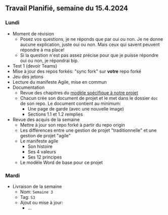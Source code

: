 ## Travail Planifié, semaine du 15.4.2024

### Lundi 

- Moment de révision
  - Posez vos questions, je ne réponds que par oui ou non. Je ne donne aucune explication, juste oui ou non. Mais ceux qui savent peuvent répondre à ma place!
  - Si la question n'est pas assez précise pour que je puisse répondre oui ou non, je répondrai bip.
- Test 1 (devoir Teams)
- Mise à jour des repos forkés: "sync fork" sur **votre** repo forké
- Jeu des jetons
- Lecture du manifeste Agile, mise en commun
- Documentation
  - Revue des chapitres du [modèle spécifique à notre projet](../Matériel/m-proj-rapport%20building.dotx)
  - Chacun crée son document de projet et le met dans le dossier `doc` de son repo. Le document contient au minimum:
    - Une page de garde (avec une nouvelle image)
    - Sections 1.1 et 1.2 remplies
- Revue des acquis de la semaine
  - Mettre à jour son repo forké à partir du repo origin
  - Les différences entre une gestion de projet "traditionnelle" et une gestion de projet "agile"
  - Le manifeste agile
    - Son histoire
    - Ses 4 valeurs
    - Ses 12 principes
  - Le modèle Word de base pour ce projet

### Mardi 

- Livraison de la semaine
  - Nom: `Semaine 3` 
  - Tag: `S3` 
  - Ajout ou mise à jour:
    - ...
